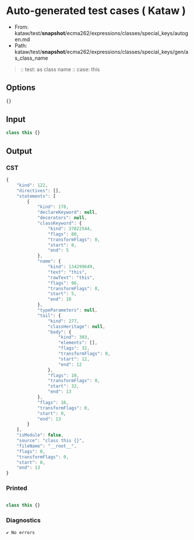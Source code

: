 # Auto-generated test cases ( Kataw )
- From: kataw/test/__snapshot__/ecma262/expressions/classes/special_keys/autogen.md
- Path: kataw/test/__snapshot__/ecma262/expressions/classes/special_keys/gen/as_class_name
> :: test: as class name
> :: case: this
## Options

`````js
{}
`````
## Input

`````js
class this {}
`````
## Output

### CST

```javascript
{
    "kind": 122,
    "directives": [],
    "statements": [
        {
            "kind": 178,
            "declareKeyword": null,
            "decorators": null,
            "classKeyword": {
                "kind": 37822544,
                "flags": 80,
                "transformFlags": 0,
                "start": 0,
                "end": 5
            },
            "name": {
                "kind": 134299649,
                "text": "this",
                "rawText": "this",
                "flags": 96,
                "transformFlags": 0,
                "start": 5,
                "end": 10
            },
            "typeParameters": null,
            "tail": {
                "kind": 277,
                "classHeritage": null,
                "body": {
                    "kind": 303,
                    "elements": [],
                    "flags": 32,
                    "transformFlags": 0,
                    "start": 12,
                    "end": 12
                },
                "flags": 10,
                "transformFlags": 0,
                "start": 32,
                "end": 13
            },
            "flags": 16,
            "transformFlags": 0,
            "start": 0,
            "end": 13
        }
    ],
    "isModule": false,
    "source": "class this {}",
    "fileName": "__root__",
    "flags": 0,
    "transformFlags": 0,
    "start": 0,
    "end": 13
}
```

### Printed

```javascript

class this {}
```

### Diagnostics

```javascript
✔ No errors
```

